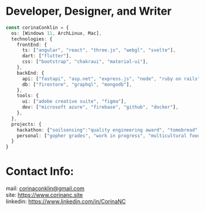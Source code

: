 # Developer, Designer, and Writer
```ts
const corinaConklin = {
  os: [Windows 11, ArchLinux, Mac],
  technologies: {
    frontEnd: {
      ts: ["angular", "react", "three.js", "webgl", "svelte"],
      dart: ["flutter"],
      css: ["bootstrap", "chakraui", "material-ui"],
    },
    backEnd: {
      api: ["fastapi", "asp.net", "express.js", "node", "ruby on rails", "elixir"],
      db: ["firestore", "graphql", "mongodb"],
    },
    tools: {
      ui: ["adobe creative suite", "figma"],
      dev: ["microsoft azure", "firebase", "github", "docker"],
    },
  },
  projects: {
    hackathon: {"soilsensing":"quality engineering award", "tomobread":"hackers' choice award", "ingrained":null},
    personal: ["gopher grades", "work in progress", "multicultural food club", "fishy data", "musical linguistics", "gopher voting"],
  }
}
```
# Contact Info:
mail: corinaconklin@gmail.com <br />
site: https://www.corinanc.site <br />
linkedin: https://www.linkedin.com/in/CorinaNC <br />

